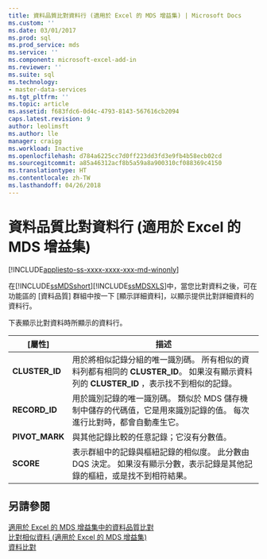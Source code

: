 ```yaml
---
title: 資料品質比對資料行 (適用於 Excel 的 MDS 增益集) | Microsoft Docs
ms.custom: ''
ms.date: 03/01/2017
ms.prod: sql
ms.prod_service: mds
ms.service: ''
ms.component: microsoft-excel-add-in
ms.reviewer: ''
ms.suite: sql
ms.technology:
- master-data-services
ms.tgt_pltfrm: ''
ms.topic: article
ms.assetid: f683fdc6-0d4c-4793-8143-567616cb2094
caps.latest.revision: 9
author: leolimsft
ms.author: lle
manager: craigg
ms.workload: Inactive
ms.openlocfilehash: d784a6225cc7d0ff223dd3fd3e9fb4b58ecb02cd
ms.sourcegitcommit: a85a46312acf8b5a59a8a900310cf088369c4150
ms.translationtype: HT
ms.contentlocale: zh-TW
ms.lasthandoff: 04/26/2018
---
```

# <a name="data-quality-matching-columns-mds-add-in-for-excel"></a>資料品質比對資料行 (適用於 Excel 的 MDS 增益集)

[!INCLUDE[appliesto-ss-xxxx-xxxx-xxx-md-winonly](../../includes/appliesto-ss-xxxx-xxxx-xxx-md-winonly.md)]

  在[!INCLUDE[ssMDSshort](../../includes/ssmdsshort-md.md)][!INCLUDE[ssMDSXLS](../../includes/ssmdsxls-md.md)]中，當您比對資料之後，可在功能區的 [資料品質] 群組中按一下 [顯示詳細資料]，以顯示提供比對詳細資料的資料行。  
  
 下表顯示比對資料時所顯示的資料行。  
  
|[屬性]|描述|  
|----------|-----------------|  
|**CLUSTER_ID**|用於將相似記錄分組的唯一識別碼。 所有相似的資料列都有相同的 **CLUSTER_ID**。 如果沒有顯示資料列的 **CLUSTER_ID** ，表示找不到相似的記錄。|  
|**RECORD_ID**|用於識別記錄的唯一識別碼。 類似於 MDS 儲存機制中儲存的代碼值，它是用來識別記錄的值。 每次進行比對時，都會自動產生它。|  
|**PIVOT_MARK**|與其他記錄比較的任意記錄；它沒有分數值。|  
|**SCORE**|表示群組中的記錄與樞紐記錄的相似度。 此分數由 DQS 決定。 如果沒有顯示分數，表示記錄是其他記錄的樞紐，或是找不到相符結果。|  
  
## <a name="see-also"></a>另請參閱  
 [適用於 Excel 的 MDS 增益集中的資料品質比對](../../master-data-services/microsoft-excel-add-in/data-quality-matching-in-the-mds-add-in-for-excel.md)   
 [比對相似資料 &#40;適用於 Excel 的 MDS 增益集&#41;](../../master-data-services/microsoft-excel-add-in/match-similar-data-mds-add-in-for-excel.md)   
 [資料比對](../../data-quality-services/data-matching.md)  
  
  
